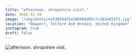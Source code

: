 ```yaml
---
title: "afternoon. shropshire visit."
date: 2016-11-19
image: "/img/photo/4a53069d25e266968d95c7c482e655f3.jpg"
location: "Newport, Telford And Wrekin, United Kingdom"
instagram: true
draft: false
---
```


![afternoon. shropshire visit.](/img/photo/4a53069d25e266968d95c7c482e655f3.jpg)
